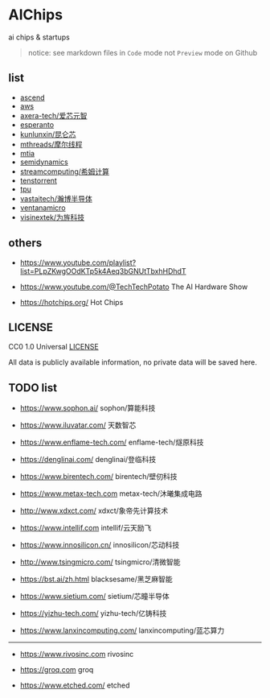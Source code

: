 # AIChips

ai chips &amp; startups

> notice: see markdown files in `Code` mode not `Preview` mode on Github

## list

- [ascend](./ascend.md)
- [aws](./aws.md)
- [axera-tech/爱芯元智](./axera-tech.md)
- [esperanto](./esperanto.md)
- [kunlunxin/昆仑芯](./kunlunxin.md)
- [mthreads/摩尔线程](./mthreads.md)
- [mtia](./mtia.md)
- [semidynamics](./semidynamics.md)
- [streamcomputing/希姆计算](./streamcomputing.md)
- [tenstorrent](./tenstorrent.md)
- [tpu](./tpu.md)
- [vastaitech/瀚博半导体](./vastaitech.md)
- [ventanamicro](./ventanamicro.md)
- [visinextek/为旌科技](./visinextek.md)

## others

- https://www.youtube.com/playlist?list=PLpZKwgOOdKTp5k4Aeq3bGNUtTbxhHDhdT
- https://www.youtube.com/@TechTechPotato
  The AI Hardware Show

- https://hotchips.org/
  Hot Chips

## LICENSE

CC0 1.0 Universal [LICENSE](./LICENSE)

All data is publicly available information, no private data will be saved here.

## TODO list

- https://www.sophon.ai/
  sophon/算能科技

- https://www.iluvatar.com/
  天数智芯

- https://www.enflame-tech.com/
  enflame-tech/燧原科技

- https://denglinai.com/
  denglinai/登临科技

- https://www.birentech.com/
  birentech/壁仞科技

- https://www.metax-tech.com
  metax-tech/沐曦集成电路

- http://www.xdxct.com/
  xdxct/象帝先计算技术

- https://www.intellif.com
  intellif/云天励飞

- https://www.innosilicon.cn/
  innosilicon/芯动科技

- http://www.tsingmicro.com/
  tsingmicro/清微智能

- https://bst.ai/zh.html
  blacksesame/黑芝麻智能

- https://www.sietium.com/
  sietium/芯瞳半导体

- https://yizhu-tech.com/
  yizhu-tech/亿铸科技

- https://www.lanxincomputing.com/
  lanxincomputing/蓝芯算力

---

- https://www.rivosinc.com
  rivosinc

- https://groq.com
  groq

- https://www.etched.com/
  etched
